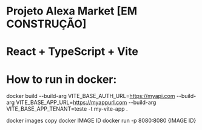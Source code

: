 # Projeto Alexa Market [EM CONSTRUÇÃO]


# React + TypeScript + Vite

# How to run in docker:

docker build --build-arg VITE_BASE_AUTH_URL=https://myapi.com --build-arg VITE_BASE_APP_URL=https://myappurl.com --build-arg VITE_BASE_APP_TENANT=teste -t my-vite-app .

docker images
copy docker IMAGE ID
docker run -p 8080:8080 {IMAGE ID}
